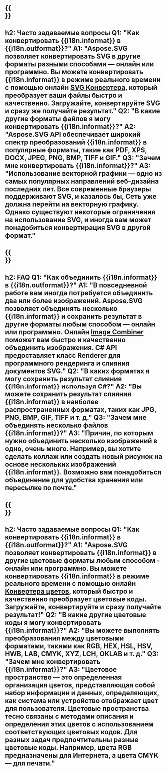 ﻿---
translation: true
deploy: false
---

{{<section faq>}}
---
h2: Часто задаваемые вопросы
Q1: "Как конвертировать {{i18n.informat}} в {{i18n.outformat}}?"
A1: "Aspose.SVG позволяет конвертировать SVG в другие форматы разными способами — онлайн или программно. Вы можете конвертировать {{i18n.informat}} в режиме реального времени с помощью онлайн [SVG Конвертера](https://products.aspose.app/svg/conversion/svg), который преобразует ваши файлы быстро и качественно. Загружайте, конвертируйте SVG и сразу же получайте результат."
Q2: "В какие другие форматы файлов я могу конвертировать {{i18n.informat}}?"
A2: "Aspose.SVG API обеспечивает широкий спектр преобразований {{i18n.informat}} в популярные форматы, такие как PDF, XPS, DOCX, JPEG, PNG, BMP, TIFF и GIF."
Q3: "Зачем мне конвертировать {{i18n.informat}}?"
A3: "Использование векторной графики — одно из самых популярных направлений веб-дизайна последних лет. Все современные браузеры поддерживают SVG, и казалось бы, Сеть уже должна перейти на векторную графику. Однако существуют некоторые ограничения на использование SVG, и иногда вам может понадобиться конвертирация SVG в другой формат."
---

{{<section faq-merger>}}
---
h2: FAQ
Q1: "Как объединить {{i18n.informat}} в {{i18n.outformat}}?"
A1: "В повседневной работе вам иногда потребуется объединить два или более изображений. Aspose.SVG позволяет объединять несколько {{i18n.informat}} и сохранить результат в другие форматы любым способом — онлайн или программно. Онлайн [Image Combiner](https://products.aspose.app/svg/merger/) поможет вам быстро и качественно объединить изображения. C# API предоставляет класс Renderer для программного рендеринга и слияния документов SVG."
Q2: "В каких форматах я могу сохранить результат слияния {{i18n.informat}} используя C#?"
A2: "Вы можете сохранить результат слияния {{i18n.informat}} в наиболее распространенных форматах, таких как JPG, PNG, BMP, GIF, TIFF и т. д."
Q3: "Зачем мне объединять несколько файлов {{i18n.informat}}?"
A3: "Причин, по которым нужно объединить несколько изображений в одно, очень много. Например, вы хотите сделать коллаж или создать новый рисунок на основе нескольких изображений {{i18n.informat}}. Возможно вам понадобиться объединение для удобства хранения или пересылке по почте."
---

{{<section faq-color>}}
---
h2: Часто задаваемые вопросы
Q1: "Как конвертировать {{i18n.informat}} в {{i18n.outformat}}?"
A1: "Aspose.SVG позволяет конвертировать {{i18n.informat}} в другие цветовые форматы любым способом - онлайн или программно. Вы можете конвертировать {{i18n.informat}} в режиме реального времени с помощью онлайн [Конвертера цветов,](https://products.aspose.app/svg/color-converter) который быстро и качественно преобразует цветовые коды. Загружайте, конвертируйте и сразу получайте результат!"
Q2: "В какие другие цветовые коды я могу конвертировать {{i18n.informat}}?"
A2: "Вы можете выполнять преобразования между цветовыми форматами, такими как RGB, HEX, HSL, HSV, HWB, LAB, CMYK, XYZ, LCH, OKLAB и т. д."
Q3: "Зачем мне конвертировать {{i18n.informat}}?"
A3: "Цветовое пространство — это определенная организация цветов, представляющая собой набор информации и данных, определяющих, как система или устройство отображает цвет для пользователя. Цветовые пространства тесно связаны с методами описания и определения этих цветов с использованием соответствующих цветовых кодов. Для разных задач предпочтительны разные цветовые коды. Например, цвета RGB предназначены для Интернета, а цвета CMYK — для печати."
---

